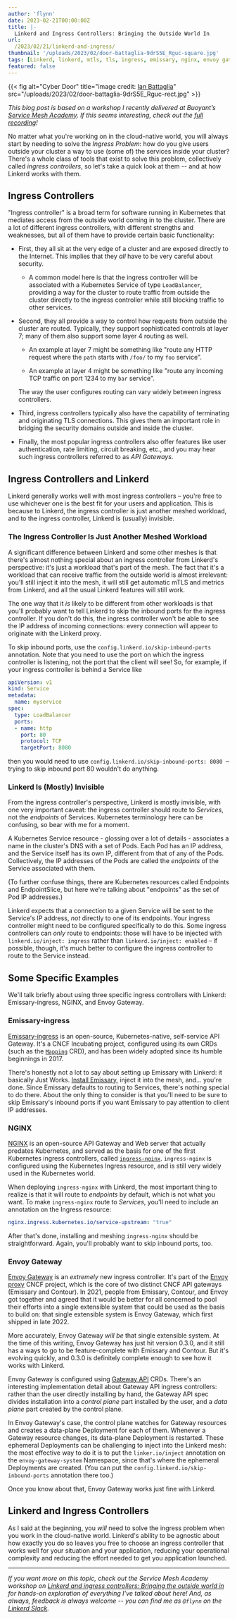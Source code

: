 ```yaml
---
author: 'flynn'
date: 2023-02-21T00:00:00Z
title: |-
  Linkerd and Ingress Controllers: Bringing the Outside World In
url:
  /2023/02/21/linkerd-and-ingress/
thumbnail: '/uploads/2023/02/door-battaglia-9drS5E_Rguc-square.jpg'
tags: [Linkerd, linkerd, mtls, tls, ingress, emissary, nginx, envoy gateway]
featured: false
---
```


{{< fig
  alt="Cyber Door"
  title="image credit: [Ian Battaglia](https://unsplash.com/@ianjbattaglia?utm_source=unsplash&utm_medium=referral&utm_content=creditCopyText)"
  src="/uploads/2023/02/door-battaglia-9drS5E_Rguc-rect.jpg" >}}

_This blog post is based on a workshop I recently delivered at Buoyant’s
[Service Mesh Academy](https://buoyant.io/service-mesh-academy). If this seems
interesting, check out the [full
recording](https://buoyant.io/service-mesh-academy/linkerd-and-ingress-controllers)!_

No matter what you're working on in the cloud-native world, you will always
start by needing to solve the _Ingress Problem_: how do you give users outside
your cluster a way to use (some of) the services inside your cluster? There's
a whole class of tools that exist to solve this problem, collectively called
_ingress controllers_, so let's take a quick look at them -- and at how
Linkerd works with them.

## Ingress Controllers

"Ingress controller" is a broad term for software running in Kubernetes that
mediates access from the outside world coming in to the cluster. There are a
lot of different ingress controllers, with different strengths and weaknesses,
but all of them have to provide certain basic functionality:

- First, they all sit at the very edge of a cluster and are exposed directly
  to the Internet. This implies that they _all_ have to be very careful about
  security.

  - A common model here is that the ingress controller will be associated with
    a Kubernetes Service of type `LoadBalancer`, providing a way for the
    cluster to route traffic from outside the cluster directly to the ingress
    controller while still blocking traffic to other services.

- Second, they all provide a way to control how requests from outside the
  cluster are routed. Typically, they support sophisticated controls at layer
  7; many of them also support some layer 4 routing as well.

  - An example at layer 7 might be something like "route any HTTP request
    where the `path` starts with `/foo/` to my `foo` service".

  - An example at layer 4 might be something like "route any incoming TCP
    traffic on port 1234 to my `bar` service".

  The way the user configures routing can vary widely between ingress
  controllers.

- Third, ingress controllers typically also have the capability of
  terminating and originating TLS connections. This gives them an important
  role in bridging the security domains outside and inside the cluster.

- Finally, the most popular ingress controllers also offer features like user
  authentication, rate limiting, circuit breaking, etc., and you may hear such
  ingress controllers referred to as _API Gateways_.

## Ingress Controllers and Linkerd

Linkerd generally works well with most ingress controllers – you're free to
use whichever one is the best fit for your users and application. This is
because to Linkerd, the ingress controller is just another meshed workload,
and to the ingress controller, Linkerd is (usually) invisible.

### The Ingress Controller Is Just Another Meshed Workload

A significant difference between Linkerd and some other meshes is that there's
almost nothing special about an ingress controller from Linkerd's perspective:
it's just a workload that's part of the mesh. The fact that it's a workload
that can receive traffic from the outside world is almost irrelevant: you'll
still inject it into the mesh, it will still get automatic mTLS and metrics
from Linkerd, and all the usual Linkerd features will still work.

The one way that it _is_ likely to be different from other workloads is that
you'll probably want to tell Linkerd to skip the inbound ports for the
ingress controller. If you don't do this, the ingress controller won't be able
to see the IP address of incoming connections: every connection will appear to
originate with the Linkerd proxy.

To skip inbound ports, use the `config.linkerd.io/skip-inbound-ports`
annotation. Note that you need to use the port on which the ingress controller
is listening, not the port that the client will see! So, for example, if your
ingress controller is behind a Service like

```yaml
apiVersion: v1
kind: Service
metadata:
  name: myservice
spec:
  type: LoadBalancer
  ports:
  - name: http
    port: 80
    protocol: TCP
    targetPort: 8080
```

then you would need to use `config.linkerd.io/skip-inbound-ports: 8080`  –
trying to skip inbound port 80 wouldn't do anything.

### Linkerd Is (Mostly) Invisible

From the ingress controller's perspective, Linkerd is mostly invisible, with
one very important caveat: the ingress controller should route to _Services_,
not the _endpoints_ of Services. Kubernetes terminology here can be confusing,
so bear with me for a moment.

A Kubernetes Service resource - glossing over a lot of details - associates a
name in the cluster's DNS with a set of Pods. Each Pod has an IP address, and
the Service itself has its own IP, different from that of any of the Pods.
Collectively, the IP addresses of the Pods are called the _endpoints_ of the
Service associated with them.

(To further confuse things, there are Kubernetes resources called Endpoints
and EndpointSlice, but here we're talking about "endpoints" as the set of Pod
IP addresses.)

Linkerd expects that a connection to a given Service will be sent to the
Service's IP address, _not_ directly to one of its endpoints. Your ingress
controller might need to be configured specifically to do this. Some ingress
controllers can _only_ route to endpoints: those will have to be injected with
`linkerd.io/inject: ingress` rather than `linkerd.io/inject: enabled` – if
possible, though, it's much better to configure the ingress controller to
route to the Service instead.

## Some Specific Examples

We'll talk briefly about using three specific ingress controllers with
Linkerd: Emissary-ingress, NGINX, and Envoy Gateway.

### Emissary-ingress

[Emissary-ingress](https://www.getambassador.io/products/api-gateway) is an
open-source, Kubernetes-native, self-service API Gateway. It's a CNCF
Incubating project, configured using its own CRDs (such as the
[`Mapping`](https://www.getambassador.io/docs/emissary/latest/topics/using/intro-mappings)
CRD), and has been widely adopted since its humble beginnings in 2017.

There's honestly not a lot to say about setting up Emissary with Linkerd: it
basically Just Works. [Install
Emissary](https://www.getambassador.io/docs/emissary/latest/tutorials/getting-started),
inject it into the mesh, and... you're done. Since Emissary defaults to
routing to Services, there's nothing special to do there. About the only thing
to consider is that you'll need to be sure to skip Emissary's inbound ports
if you want Emissary to pay attention to client IP addresses.

### NGINX

[NGINX](https://nginx.org) is an open-source API Gateway and Web server that
actually predates Kubernetes, and served as the basis for one of the first
Kubernetes ingress controllers, called
[`ingress-nginx`](https://docs.nginx.com/nginx-ingress-controller/).
`ingress-nginx` is configured using the Kubernetes Ingress resource, and is
still very widely used in the Kubernetes world.

When deploying `ingress-nginx` with Linkerd, the most important thing to
realize is that it will route to _endpoints_ by default, which is not what you
want. To make `ingress-nginx` route to _Services_, you'll need to include an
annotation on the Ingress resource:

```yaml
nginx.ingress.kubernetes.io/service-upstream: "true"
```

After that's done, installing and meshing `ingress-nginx` should be
straightforward. Again, you'll probably want to skip inbound ports, too.

### Envoy Gateway

[Envoy Gateway](https://gateway.envoyproxy.io) is an _extremely_ new ingress
controller. It's part of the [Envoy proxy](https://envoyproxy.io) CNCF
project, which is the core of two distinct CNCF API gateways (Emissary and
Contour). In 2021, people from Emissary, Contour, and Envoy got together and
agreed that it would be better for all concerned to pool their efforts into a
single extensible system that could be used as the basis to build on: that
single extensible system is Envoy Gateway, which first shipped in late 2022.

More accurately, Envoy Gateway _will be_ that single extensible system. At the
time of this writing, Envoy Gateway has just hit version 0.3.0, and it still
has a ways to go to be feature-complete with Emissary and Contour. But it's
evolving quickly, and 0.3.0 is definitely complete enough to see how it works
with Linkerd.

Envoy Gateway is configured using [Gateway
API](https://gateway-api.sigs.k8s.io/) CRDs. There's an interesting
implementation detail about Gateway API ingress controllers: rather than the
user directly installing by hand, the Gateway API spec divides installation
into a _control plane_ part installed by the user, and a _data plane_ part
created by the control plane.

In Envoy Gateway's case, the control plane watches for Gateway resources and
creates a data-plane Deployment for each of them. Whenever a Gateway resource
changes, its data-plane Deployment is restarted. These ephemeral Deployments
can be challenging to inject into the Linkerd mesh: the most effective way to
do it is to put the `linker.io/inject` annotation on the
`envoy-gateway-system` Namespace, since that's where the ephemeral Deployments
are created. (You can put the `config.linkerd.io/skip-inbound-ports`
annotation there too.)

Once you know about that, Envoy Gateway works just fine with Linkerd.

## Linkerd and Ingress Controllers

As I said at the beginning, you _will_ need to solve the ingress problem when
you work in the cloud-native world. Linkerd's ability to be agnostic about how
exactly you do so leaves you free to choose an ingress controller that works
well for your situation and your application, reducing your operational
complexity and reducing the effort needed to get you application launched.

----

_If you want more on this topic, check out the Service Mesh Academy workshop
on [Linkerd and ingress controllers: Bringing the outside world
in](https://buoyant.io/service-mesh-academy/kubernetes-mtls-with-linkerd) for
hands-on exploration of everything I've talked about here! And, as always,
feedback is always welcome -- you can find me as `@flynn` on the [Linkerd
Slack](https://slack.linkerd.io)._
